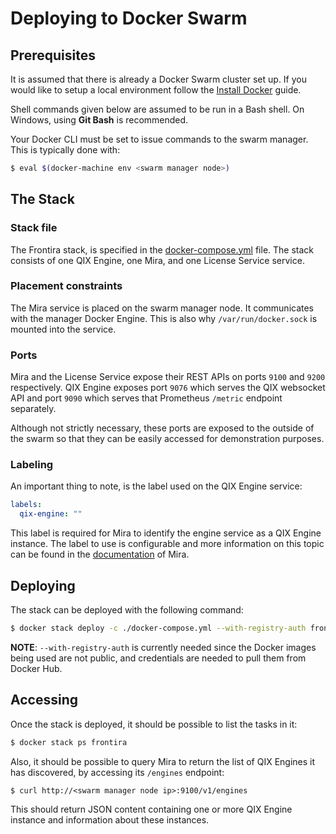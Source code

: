 # Deploying to Docker Swarm

## Prerequisites

It is assumed that there is already a Docker Swarm cluster set up. If you would like to setup a local environment follow the [Install Docker](https://docs.docker.com/engine/swarm/) guide.

Shell commands given below are assumed to be run in a Bash shell. On Windows, using **Git Bash** is recommended.

Your Docker CLI must be set to issue commands to the swarm manager. This is typically done with:

```sh
$ eval $(docker-machine env <swarm manager node>)
```

## The Stack

### Stack file

The Frontira stack, is specified in the [docker-compose.yml](https://github.com/qlik-ea/core/blob/master/docker-swarm/docker-compose.yml) file. The stack consists of one QIX Engine, one Mira, and one License Service service.

### Placement constraints

The Mira service is placed on the swarm manager node. It communicates with the manager Docker Engine. This is also why `/var/run/docker.sock` is mounted into the service.

### Ports

Mira and the License Service expose their REST APIs on ports `9100` and `9200` respectively. QIX Engine exposes port `9076` which serves the QIX websocket API and port `9090` which serves that Prometheus `/metric` endpoint separately.

Although not strictly necessary, these ports are exposed to the outside of the swarm so that they can be easily accessed for demonstration purposes.

### Labeling

An important thing to note, is the label used on the QIX Engine service:

```yml
labels:
  qix-engine: ""
```

This label is required for Mira to identify the engine service as a QIX Engine instance. The label to use is configurable and more information on this topic can be found in the [documentation](https://github.com/qlik-ea/mira) of Mira.

## Deploying

The stack can be deployed with the following command:

```sh
$ docker stack deploy -c ./docker-compose.yml --with-registry-auth frontira
```

**NOTE**: `--with-registry-auth` is currently needed since the Docker images being used are not public, and credentials are needed to pull them from Docker Hub.

## Accessing

Once the stack is deployed, it should be possible to list the tasks in it:

```sh
$ docker stack ps frontira
```

Also, it should be possible to query Mira to return the list of QIX Engines it has discovered, by accessing its `/engines` endpoint:

```
$ curl http://<swarm manager node ip>:9100/v1/engines
```

This should return JSON content containing one or more QIX Engine instance and information about these instances.
